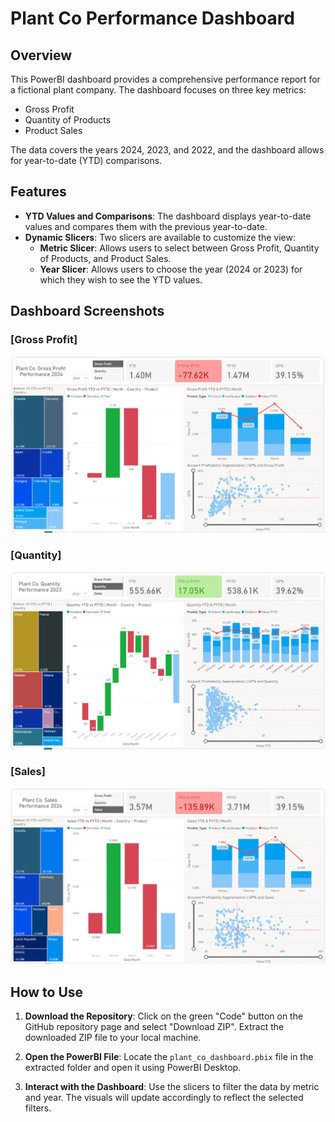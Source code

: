 # Plant Co Performance Dashboard

## Overview

This PowerBI dashboard provides a comprehensive performance report for a fictional plant company. The dashboard focuses on three key metrics:
- Gross Profit
- Quantity of Products
- Product Sales

The data covers the years 2024, 2023, and 2022, and the dashboard allows for year-to-date (YTD) comparisons.

## Features

- **YTD Values and Comparisons**: The dashboard displays year-to-date values and compares them with the previous year-to-date.
- **Dynamic Slicers**: Two slicers are available to customize the view:
  - **Metric Slicer**: Allows users to select between Gross Profit, Quantity of Products, and Product Sales.
  - **Year Slicer**: Allows users to choose the year (2024 or 2023) for which they wish to see the YTD values.

## Dashboard Screenshots

### [Gross Profit]

![Gross Profit](images/Gross_Profit_View.PNG)

### [Quantity]

![Quantity](images/Quantity_View.PNG)

### [Sales]

![Sales](images/Sales_View.PNG)

## How to Use

1. **Download the Repository**: Click on the green "Code" button on the GitHub repository page and select "Download ZIP". Extract the downloaded ZIP file to your local machine.

2. **Open the PowerBI File**: Locate the `plant_co_dashboard.pbix` file in the extracted folder and open it using PowerBI Desktop.

3. **Interact with the Dashboard**: Use the slicers to filter the data by metric and year. The visuals will update accordingly to reflect the selected filters.